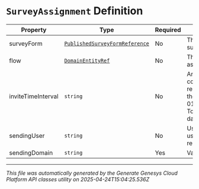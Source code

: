 # `SurveyAssignment` Definition

| Property | Type | Required | Description |
|----------|------|----------|-------------|
| surveyForm | [`PublishedSurveyFormReference`](publishedsurveyformreference-definition.md) | No | The survey form used for this survey. |
| flow | [`DomainEntityRef`](domainentityref-definition.md) | No | The URI reference to the flow associated with this survey. |
| inviteTimeInterval | `string` | No | An ISO 8601 repeated interval consisting of the number of repetitions, the start datetime, and the interval (e.g. R2/2018-03-01T13:00:00Z/P1M10DT2H30M). Total duration must not exceed 90 days. |
| sendingUser | `string` | No | User together with sendingDomain used to send email, null to use no-reply |
| sendingDomain | `string` | Yes | Validated email domain, required |

---

*This file was automatically generated by the Generate Genesys Cloud Platform API classes utility on 2025-04-24T15:04:25.536Z*